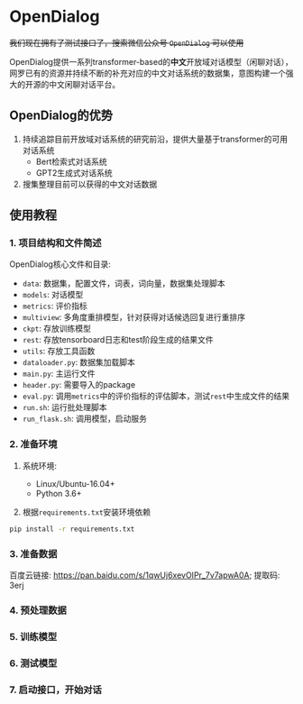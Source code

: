 # OpenDialog

~~我们现在拥有了测试接口了，搜索微信公众号 `OpenDialog` 可以使用~~

OpenDialog提供一系列transformer-based的**中文**开放域对话模型（闲聊对话），网罗已有的资源并持续不断的补充对应的中文对话系统的数据集，意图构建一个强大的开源的中文闲聊对话平台。


## OpenDialog的优势

1. 持续追踪目前开放域对话系统的研究前沿，提供大量基于transformer的可用对话系统
    * Bert检索式对话系统
    * GPT2生成式对话系统
2. 搜集整理目前可以获得的中文对话数据

## 使用教程

### 1. 项目结构和文件简述

OpenDialog核心文件和目录:

* `data`: 数据集，配置文件，词表，词向量，数据集处理脚本
* `models`: 对话模型
* `metrics`: 评价指标
* `multiview`: 多角度重排模型，针对获得对话候选回复进行重排序
* `ckpt`: 存放训练模型
* `rest`: 存放tensorboard日志和test阶段生成的结果文件
* `utils`: 存放工具函数
* `dataloader.py`: 数据集加载脚本
* `main.py`: 主运行文件
* `header.py`: 需要导入的package
* `eval.py`: 调用`metrics`中的评价指标的评估脚本，测试`rest`中生成文件的结果
* `run.sh`: 运行批处理脚本
* `run_flask.sh`: 调用模型，启动服务

### 2. 准备环境

1. 系统环境:
    * Linux/Ubuntu-16.04+
    * Python 3.6+

2. 根据`requirements.txt`安装环境依赖

```bash
pip install -r requirements.txt
```

### 3. 准备数据

百度云链接: https://pan.baidu.com/s/1qwUj6xevOIPr_7v7apwA0A; 提取码: 3erj

### 4. 预处理数据

### 5. 训练模型

### 6. 测试模型

### 7. 启动接口，开始对话
